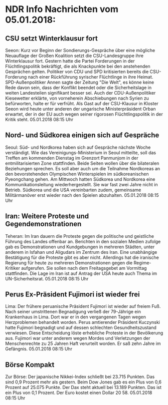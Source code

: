 # NDR Info Nachrichten vom 05.01.2018:


## CSU setzt Winterklausur fort
Seeon: Kurz vor Beginn der Sondierungs-Gespräche über eine mögliche Neuauflage der Großen Koalition setzt die CSU-Landesgruppe ihre Winterklausur fort. Gestern hatte die Partei Forderungen in der Flüchtlingspolitik bekräftigt, die als Knackpunkte bei den anstehenden Gesprächen gelten. Politiker von CDU und SPD kritisierten bereits die CSU-Forderung nach einer Rückführung syrischer Flüchtlinge in ihre Heimat. SPD-Außenpolitiker Annen sagte der Zeitung "Die Welt", es könne keine Rede davon sein, dass der Konflikt beendet oder die Sicherheitslage in weiten Landesteilen signifikant besser sei. Auch der CDU-Außenpolitiker Kiesewetter erklärte, von vorneherein Abschiebungen nach Syrien zu befürworten, halte er für verfrüht. Als Gast auf der CSU-Klausur in Kloster Seeon wird heute unter anderen der ungarische Ministerpräsident Orban erwartet, der in der EU auch wegen seiner rigorosen Flüchtlingspolitik in der Kritik steht. 05.01.2018 08:15 Uhr 

## Nord- und Südkorea einigen sich auf Gespräche
Seoul:     Süd- und Nordkorea haben sich auf Gespräche nächste Woche verständigt. Wie das Vereinigungs-Ministerium in Seoul mitteilte, soll das Treffen am kommenden Dienstag im Grenzort Panmunjom in der entmilitarisierten Zone stattfinden. Beide Seiten wollen über die bilateralen Beziehungen sprechen. Es soll aber auch um die Teilnahme Nordkoreas an den bevorstehenden Olympischen Winterspielen im südkoreanischen Pyeongchang gehen. Am Mittwoch hatten Südkorea und Nordkorea eine Kommunikationsleitung wiederhergestellt. Sie war fast zwei Jahre nicht in Betrieb. Südkorea und die USA vereinbarten zudem, gemeinsame Militärmanöver erst wieder nach den Spielen abzuhalten. 05.01.2018 08:15 Uhr 

## Iran: Weitere Proteste und Gegendemonstrationen
Teheran: Im Iran dauern die Proteste gegen die politische und geistliche Führung des Landes offenbar an. Berichten in den sozialen Medien zufolge gab es Demonstrationen und Kundgebungen in mehreren Städten, unter anderem in Isfahan und Aligudars im Zentrum des Iran. Eine unabhängige Bestätigung für die Proteste gibt es aber nicht. Allerdings hat die iranische Regierung für heute zu mehreren Demonstrationen gegen die Regime-Kritiker aufgerufen. Sie sollen nach dem Freitagsgebet am Vormittag stattfinden. Die Lage im Iran ist auf Antrag der USA heute auch Thema im UN-Sicherheitsrat. 05.01.2018 08:15 Uhr 

## Perus Ex-Präsident Fujimori ist wieder frei
Lima: Der frühere peruanische Präsident Fujimori ist wieder auf freiem Fuß. Nach seiner umstrittenen Begnadigung verließ der 79-Jährige ein Krankenhaus in Lima. Dort war er in den vergangenen Tagen wegen Herzproblemen behandelt worden. Perus amtierender Präsident Kuczynski hatte Fujimori begnadigt und auf dessen schlechten Gesundheitszustand verwiesen. Diese Entscheidung löste erhebliche Proteste in der Bevölkerung aus. Fujimori war unter anderem wegen Mordes und Verletzungen der Menschenrechte zu 25 Jahren Haft verurteilt worden. Er saß zehn Jahre im Gefängnis. 05.01.2018 08:15 Uhr 

## Börse Kompakt
Zur Börse: Der japanische Nikkei-Index schließt bei 23.715 Punkten. Das sind 0,9 Prozent mehr als gestern. Beim Dow Jones gab es ein Plus von 0,6 Prozent auf 25.075 Punkte. Der Dax steht aktuell bei 13.189 Punkten. Das ist ein Plus von 0,1 Prozent. Der Euro kostet einen Dollar 20 58. 05.01.2018 08:15 Uhr 
